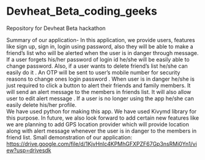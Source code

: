 # Devheat_Beta_coding_geeks
Repository for Devheat Beta hackathon</br>

 Summary of our application-
In this application, we provide users, features like sign up, sign in, login using password, also they will be able to make a friend’s list  who will be alerted when the user is in danger through message. If a user forgets his/her password of login id he/she will be easily able to change password. Also, if a user wants to delete friend’s list he/she can easily do it .  An OTP will be sent to  user’s mobile number for security reasons to change ones login password . When user is in danger he/she is just required to click a button to alert their friends and family members. It will send an alert message to the members in friends list. It will also allow user to edit alert message . If a user is no longer using the app he/she can easily delete his/her profile.   
	We have used python for making this app. We have used Kivymd library for this purpose.
  In future, we also look forward to add certain new features like we are planning to add GPS location provider which will provide location along with  alert message whenever the user is in danger to the members in friend list.
	Small demonstration of our application:
  https://drive.google.com/file/d/1KjvHnlc4KPMhGFXPZF67Gp3nsRMi0Yn1/view?usp=drivesdk
